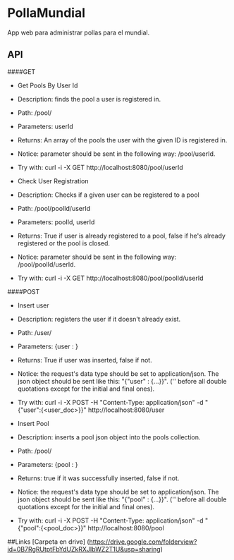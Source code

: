 PollaMundial
============

App web para administrar pollas para el mundial.

API
---
####GET
- Get Pools By User Id

 * Description: finds the pool a user is registered in.

 * Path: /pool/

 * Parameters: userId
 * Returns: An array of the pools the user with the given ID is registered in.

 * Notice: parameter should be sent in the following way: /pool/userId.
 
 * Try with: curl -i -X GET http://localhost:8080/pool/userId

- Check User Registration

 * Description: Checks if a given user can be registered to a pool

 * Path: /pool/poolId/userId

 * Parameters: poolId, userId
 * Returns: True if user is already registered to a pool, false if he's already registered or the pool is closed.

 * Notice: parameter should be sent in the following way: /pool/poolId/userId.
 
 * Try with: curl -i -X GET http://localhost:8080/pool/poolId/userId

####POST
- Insert user

 * Description: registers the user if it doesn't already exist.

 * Path: /user/

 * Parameters: {user : <user json obj>}
 * Returns: True if user was inserted, false if not.

 * Notice: the request's data type should be set to application/json. The json object should be sent like this: 
"{\"user\" : {...}}". ('\' before all double quotations except for the initial and final ones).
 
 * Try with: curl -i -X POST -H "Content-Type: application/json" -d "{\"user\":{<user_doc>}}" http://localhost:8080/user

- Insert Pool
 * Description: inserts a pool json object into the pools collection.

 * Path: /pool/

 * Parameters: {pool : <pool json obj>}
 * Returns: true if it was successfully inserted, false if not.

 * Notice: the request's data type should be set to application/json. The json object should be sent like this: 
"{\"pool\" : {...}}". ('\' before all double quotations except for the initial and final ones).
 
 * Try with: curl -i -X POST -H "Content-Type: application/json" -d "{\"pool\":{<pool_doc>}}" http://localhost:8080/pool


##Links
[Carpeta en drive] (https://drive.google.com/folderview?id=0B7RgRUtptFbYdUZkRXJIbWZ2T1U&usp=sharing)
